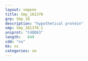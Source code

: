 ```yaml
---
layout: smgene
title: Smp_181370
grp: Smp_18
description: "hypothetical protein"
smp: Smp_181370.1
uniprot: "C4QQ63"
length:   849
cdd: "ns"
kk: ns
categories: sm
---
```

